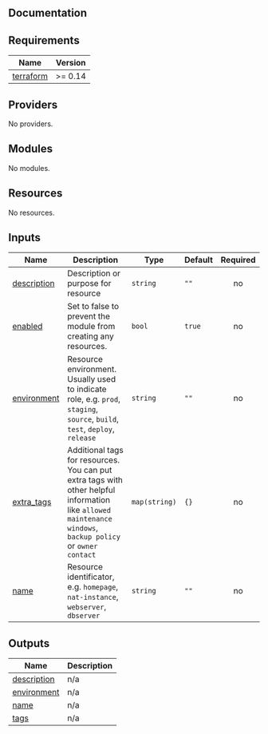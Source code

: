 <!-- BEGIN_TF_DOCS -->
## Documentation
## Requirements

| Name | Version |
|------|---------|
| <a name="requirement_terraform"></a> [terraform](#requirement\_terraform) | >= 0.14 |

## Providers

No providers.

## Modules

No modules.

## Resources

No resources.

## Inputs

| Name | Description | Type | Default | Required |
|------|-------------|------|---------|:--------:|
| <a name="input_description"></a> [description](#input\_description) | Description or purpose for resource | `string` | `""` | no |
| <a name="input_enabled"></a> [enabled](#input\_enabled) | Set to false to prevent the module from creating any resources. | `bool` | `true` | no |
| <a name="input_environment"></a> [environment](#input\_environment) | Resource environment. Usually used to indicate role, e.g. `prod`, `staging`, `source`, `build`, `test`, `deploy`, `release` | `string` | `""` | no |
| <a name="input_extra_tags"></a> [extra\_tags](#input\_extra\_tags) | Additional tags for resources. You can put extra tags with other helpful information like `allowed maintenance windows`, `backup policy` or `owner contact` | `map(string)` | `{}` | no |
| <a name="input_name"></a> [name](#input\_name) | Resource identificator, e.g. `homepage`, `nat-instance`, `webserver`, `dbserver` | `string` | `""` | no |

## Outputs

| Name | Description |
|------|-------------|
| <a name="output_description"></a> [description](#output\_description) | n/a |
| <a name="output_environment"></a> [environment](#output\_environment) | n/a |
| <a name="output_name"></a> [name](#output\_name) | n/a |
| <a name="output_tags"></a> [tags](#output\_tags) | n/a |
<!-- END_TF_DOCS -->